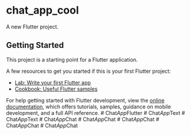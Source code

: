 # chat_app_cool

A new Flutter project.

## Getting Started

This project is a starting point for a Flutter application.

A few resources to get you started if this is your first Flutter project:

- [Lab: Write your first Flutter app](https://docs.flutter.dev/get-started/codelab)
- [Cookbook: Useful Flutter samples](https://docs.flutter.dev/cookbook)

For help getting started with Flutter development, view the
[online documentation](https://docs.flutter.dev/), which offers tutorials,
samples, guidance on mobile development, and a full API reference.
#   C h a t _ A p p _ F l u t t e r  
 #   C h a t _ A p p _ T e x t  
 #   C h a t _ A p p _ T e x t  
 #   C h a t _ A p p _ C h a t  
 #   C h a t _ A p p _ C h a t  
 #   C h a t _ A p p _ C h a t  
 #   C h a t _ A p p _ C h a t  
 #   C h a t _ A p p _ C h a t  
 